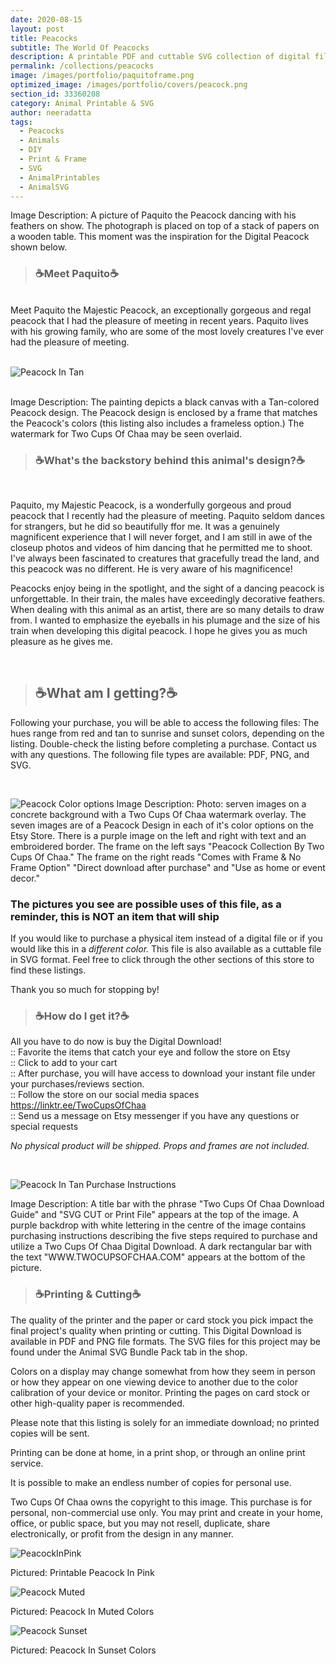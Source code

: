 ```yaml
---
date: 2020-08-15
layout: post
title: Peacocks
subtitle: The World Of Peacocks 
description: A printable PDF and cuttable SVG collection of digital files
permalink: /collections/peacocks
image: /images/portfolio/paquitoframe.png
optimized_image: /images/portfolio/covers/peacock.png
section_id: 33360208
category: Animal Printable & SVG
author: neeradatta
tags:
  - Peacocks
  - Animals
  - DIY
  - Print & Frame
  - SVG
  - AnimalPrintables
  - AnimalSVG
---
```


Image Description: A picture of Paquito the Peacock dancing with his feathers on show. The photograph is placed on top of a stack of papers on a wooden table. This moment was the inspiration for the Digital Peacock shown below. 
<br/>
> ### ☕Meet Paquito☕
<br/>
Meet Paquito the Majestic Peacock, an exceptionally gorgeous and regal peacock that I had the pleasure of meeting in recent years. Paquito lives with his growing family, who are some of the most lovely creatures I've ever had the pleasure of meeting.
<br/>
<br/>

![Peacock In Tan](https://i.etsystatic.com/21226651/r/il/b12e71/2598948556/il_1588xN.2598948556_5pgf.jpg)

<br/>
Image Description: The painting depicts a black canvas with a Tan-colored Peacock design. The Peacock design is enclosed by a frame that matches the Peacock's colors (this listing also includes a frameless option.) The watermark for Two Cups Of Chaa may be seen overlaid.
<br/>

> ### ☕What's the backstory behind this animal's design?☕
<br/>

Paquito, my Majestic Peacock, is a wonderfully gorgeous and proud peacock that I recently had the pleasure of meeting. Paquito seldom dances for strangers, but he did so beautifully ffor me. It was a genuinely magnificent experience that I will never forget, and I am still in awe of the closeup photos and videos of him dancing that he permitted me to shoot. I've always been fascinated to creatures that gracefully tread the land, and this peacock was no different. He is very aware of his magnificence!

Peacocks enjoy being in the spotlight, and the sight of a dancing peacock is unforgettable. In their train, the males have exceedingly decorative feathers. When dealing with this animal as an artist, there are so many details to draw from. I wanted to emphasize the eyeballs in his plumage and the size of his train when developing this digital peacock. I hope he gives you as much pleasure as he gives me.

<br/>

> ## ☕What am I getting?☕


Following your purchase, you will be able to access the following files: The hues range from red and tan to sunrise and sunset colors, depending on the listing. Double-check the listing before completing a purchase. Contact us with any questions. The following file types are available: PDF, PNG, and SVG.

<br/>

![Peacock Color options](https://i.etsystatic.com/21226651/r/il/a7db12/3678339002/il_794xN.3678339002_9oha.jpg)
Image Description: Photo: serven images on a concrete background with a Two Cups Of Chaa watermark overlay. The seven images are of a Peacock Design in each of it's color options on the Etsy Store. There is a purple image on the left and right with text and an embroidered border. The frame on the left says "Peacock Collection By Two Cups Of Chaa." The frame on the right reads "Comes with Frame & No Frame Option" "Direct download after purchase" and "Use as home or event decor."





### The pictures you see are possible uses of this file, as a reminder, this is NOT an item that will ship

If you would like to purchase a physical item instead of a digital file or if you would like this in a *different color.* This file is also available as a cuttable file in SVG format. Feel free to click through the other sections of this store to find these listings.

Thank you so much for stopping by!
<br/>

> ### ☕How do I get it?☕


All you have to do now is buy the Digital Download!
<br/>
:: Favorite the items that catch your eye and follow the store on Etsy
<br/>
:: Click to add to your cart
<br/>
:: After purchase, you will have access to download your instant file under your purchases/reviews section. 
<br/>
:: Follow the store on our social media spaces https://linktr.ee/TwoCupsOfChaa
<br/>
:: Send us a message on Etsy messenger if you have any questions or special requests 


*No physical product will be shipped. Props and frames are not included.*

<br/>

![Peacock In Tan Purchase Instructions](https://i.etsystatic.com/21226651/r/il/745dd6/2631573253/il_794xN.2631573253_17ce.jpg)

Image Description: A title bar with the phrase "Two Cups Of Chaa Download Guide" and "SVG CUT or Print File" appears at the top of the image. A purple backdrop with white lettering in the centre of the image contains purchasing instructions describing the five steps required to purchase and utilize a Two Cups Of Chaa Digital Download. A dark rectangular bar with the text "WWW.TWOCUPSOFCHAA.COM" appears at the bottom of the picture.

> ### ☕Printing & Cutting☕

The quality of the printer and the paper or card stock you pick impact the final project's quality when printing or cutting. This Digital Download is available in PDF and PNG file formats. The SVG files for this project may be found under the Animal SVG Bundle Pack
tab in the shop.

Colors on a display may change somewhat from how they seem in person or how they appear on one viewing device to another due to the color calibration of your device or monitor. Printing the pages on card stock or other high-quality paper is recommended.

Please note that this listing is solely for an immediate download; no printed copies will be sent.

Printing can be done at home, in a print shop, or through an online print service.

It is possible to make an endless number of copies for personal use. 

Two Cups Of Chaa owns the copyright to this image. This purchase is for personal, non-commercial use only. You may print and create in your home, office, or public space, but you may not resell, duplicate, share electronically, or profit from the design in any manner.


![PeacockInPink](https://i.etsystatic.com/21226651/r/il/ca281f/2621171943/il_1588xN.2621171943_h2fy.jpg)

Pictured: Printable Peacock In Pink

![Peacock Muted](https://i.etsystatic.com/21226651/r/il/321c8d/2583554886/il_1588xN.2583554886_j6b2.jpg)

Pictured: Peacock In Muted Colors

![Peacock Sunset](https://i.etsystatic.com/21226651/r/il/632794/2577644766/il_1588xN.2577644766_hdzl.jpg)

Pictured: Peacock In Sunset Colors